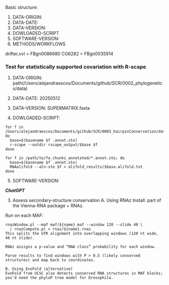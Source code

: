 Basic structure:
1.  DATA-ORIGIN:
2.  DATA-DATE:
3.  DATA-VERSION:
4.  DOWLOADED-SCRIPT
5.  SOFTWARE-VERSION:
6.  METHODS/WORKFLOWS

drifter,vvl = FBgn0086680
CG6282 = FBgn0035914

### Test for statistically supported covariation with R-scape


1.  DATA-ORIGIN:
path(/Users/alejandraescos/Documents/github/SCR/0002_phylogenetics/data)

2.  DATA-DATE:
20250512

3.  DATA-VERSION:
SUPERMATRIX.fasta

4.  DOWLOADED-SCRIPT:

```
for f in /Users/alejandraescos/Documents/github/SCR/0003_hairpinConservation/data/fa_chunks_annotated/*.annot.sto; do
  base=$(basename $f .annot.sto)
  r-scape --outdir rscape_output/$base $f
done
```

```
for f in /path/to/fa_chunks_annotated/*.annot.sto; do
  base=$(basename $f .annot.sto)
  RNAalifold --aln-sto $f > alifold_results/$base.alifold.txt
done

```


5.  SOFTWARE-VERSION:

***ChatGPT***



3. Assess secondary-structure conservation
A. Using RNAz
Install: part of the Vienna-RNA package + RNAz.

Run on each MAF:

```
rnazWindow.pl --maf maf/${name}.maf --window 120 --slide 40 \
  | rnazCompute.pl > rnaz/${name}.rnaz
This splits the UTR alignment into overlapping windows (120 nt wide, 40 nt slide).

RNAz assigns a p-value and “RNA class” probability for each window.

Parse results to find windows with P > 0.5 (likely conserved structures) and map back to coordinates.

B. Using EvoFold (alternative)
EvoFold from UCSC also detects conserved RNA structures in MAF blocks; you’d need the phyloP tree model for Drosophila.
```